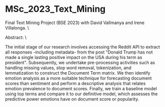 # MSc_2023_Text_Mining
Final Text Mining Project (BSE 2023) with David Vallmanya and Irene Villalonga. \

Abstract: \

The initial stage of our research involves accessing the Reddit API to extract all responses -including
metadata- from the post "Donald Trump has not made a single lasting positive impact on the USA during
his term as president". Subsequently, we undertake pre-processing activities such as handling missing
values, stop word removal, tokenization, and lemmatization to construct the Document Term matrix. We
then identify emotion analysis as a more suitable technique for forecasting document scores than sentiment
and perform a descriptive analysis that relates emotion prevalence to document scores. Finally, we train
a baseline model using top terms and compare it to our definitive model, which assesses the predictive
power emotions have on document score or popularity.
